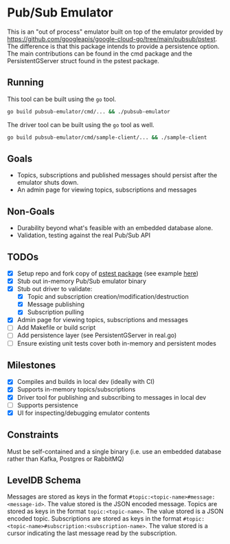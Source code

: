 # Pub/Sub Emulator

This is an "out of process" emulator built on top of the emulator 
provided by https://github.com/googleapis/google-cloud-go/tree/main/pubsub/pstest.
The difference is that this package intends to provide a persistence option.
The main contributions can be found in the cmd package and the PersistentGServer struct
found in the pstest package.

## Running

This tool can be built using the `go` tool.

```sh
go build pubsub-emulator/cmd/... && ./pubsub-emulator
```

The driver tool can be built using the `go` tool as well.

```sh
go build pubsub-emulator/cmd/sample-client/... && ./sample-client
```

## Goals

- Topics, subscriptions and published messages should persist after the emulator shuts down.
- An admin page for viewing topics, subscriptions and messages

## Non-Goals

- Durability beyond what's feasible with an embedded database alone.
- Validation, testing against the real Pub/Sub API

## TODOs

   - [x] Setup repo and fork copy of [pstest package](https://github.com/googleapis/google-cloud-go/tree/main/pubsub/pstest) (see example [here](https://github.com/fullstorydev/emulators))
   - [x] Stub out in-memory Pub/Sub emulator binary
   - [x] Stub out driver to validate:
     - [x] Topic and subscription creation/modification/destruction
     - [x] Message publishing
     - [x] Subscription pulling
   - [x] Admin page for viewing topics, subscriptions and messages
   - [ ] Add Makefile or build script
   - [ ] Add persistence layer (see PersistentGServer in real.go)
   - [ ] Ensure existing unit tests cover both in-memory and persistent modes

## Milestones

  - [x] Compiles and builds in local dev (ideally with CI)
  - [x] Supports in-memory topics/subscriptions 
  - [x] Driver tool for publishing and subscribing to messages in local dev
  - [ ] Supports persistence
  - [x] UI for inspecting/debugging emulator contents

## Constraints

Must be self-contained and a single binary (i.e. use an embedded database rather than Kafka, Postgres or RabbitMQ)

## LevelDB Schema

Messages are stored as keys in the format `#topic:<topic-name>#message:<message-id>`. The value stored is the JSON encoded message.
Topics are stored as keys in the format `topic:<topic-name>`. The value stored is a JSON encoded topic.
Subscriptions are stored as keys in the format `#topic:<topic-name>#subscription:<subscription-name>`. The value stored is a cursor indicating the last message read by the subscription.
